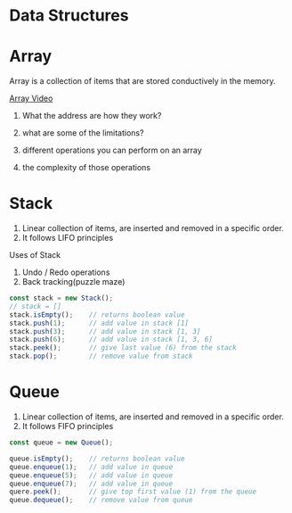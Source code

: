 # Data Structures

# Array

Array is a collection of items that are stored conductively in the memory.

[Array Video](https://youtu.be/QJNwK2uJyGs?si=RWzgyHQgNtZ2iO_D)

1. What the address are how they work?

1. what are some of the limitations?
1. different operations you can perform on an array
1. the complexity of those operations


# Stack

1. Linear collection of items, are inserted and removed in a specific order.
1. It follows LIFO principles

Uses of Stack

1. Undo / Redo operations
1. Back tracking(puzzle maze)

```js
const stack = new Stack();
// stack = []
stack.isEmpty();    // returns boolean value
stack.push(1);      // add value in stack [1]
stack.push(3);      // add value in stack [1, 3]
stack.push(6);      // add value in stack [1, 3, 6]
stack.peek();       // give last value (6) from the stack 
stack.pop();        // remove value from stack
```

# Queue
1. Linear collection of items, are inserted and removed in a specific order.
1. It follows FIFO principles


```js
const queue = new Queue();

queue.isEmpty();    // returns boolean value
queue.enqueue(1);   // add value in queue
queue.enqueue(5);   // add value in queue
queue.enqueue(7);   // add value in queue
quere.peek();       // give top first value (1) from the queue 
queue.dequeue();    // remove value from queue

```
